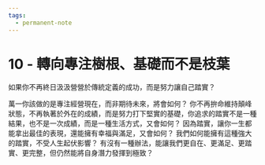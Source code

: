 ```yaml
---
tags:
  - permanent-note
---
```

# 10 - 轉向專注樹根、基礎而不是枝葉

如果你不再終日汲汲營營於傳統定義的成功，而是努力讓自己踏實？ 

萬一你該做的是專注經營現在，而非期待未來，將會如何？ 你不再拚命維持顛峰狀態，不再執著於外在的成績，而是努力打下堅實的基礎，你追求的踏實不是一種結果，也不是一次成績，而是一種生活方式，又會如何？ 因為踏實，讓你一生都能拿出最佳的表現，還能擁有幸福與滿足，又會如何？ 我們如何能擁有這種強大的踏實，不受人生起伏影響？ 有沒有一種辦法，能讓我們更自在、更滿足、更踏實、更完整，但仍然能將自身潛力發揮到極致？